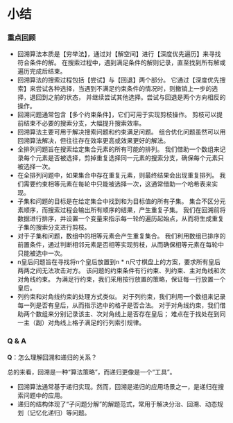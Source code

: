 # 小结

### 重点回顾

- 回溯算法本质是【穷举法】，通过对【解空间】进行【深度优先遍历】来寻找符合条件的解。
  在搜索过程中，遇到满足条件的解则记录，直至找到所有解或遍历完成后结束。
- 回溯算法的搜索过程包括【尝试】与【回退】两个部分。
  它通过【深度优先搜索】来尝试各种选择，当遇到不满足约束条件的情况时，则撤销上一步的选择，退回到之前的状态，
  并继续尝试其他选择。尝试与回退是两个方向相反的操作。
- 回溯问题通常包含【多个约束条件】，它们可用于实现剪枝操作。
  剪枝可以提前结束不必要的搜索分支，大幅提升搜索效率。
- 回溯算法主要可用于解决搜索问题和约束满足问题。
  组合优化问题虽然可以用回溯算法解决，但往往存在效率更高或效果更好的解法。
- 全排列问题旨在搜索给定集合元素的所有可能的排列。
  我们借助一个数组来记录每个元素是否被选择，剪掉重复选择同一元素的搜索分支，确保每个元素只被选择一次。
- 在全排列问题中，如果集合中存在重复元素，则最终结果会出现重复排列。
  我们需要约束相等元素在每轮中只能被选择一次，这通常借助一个哈希表来实现。
- 子集和问题的目标是在给定集合中找到和为目标值的所有子集。
  集合不区分元素顺序，而搜索过程会输出所有顺序的结果，产生重复子集。
  我们在回溯前将数据进行排序，并设置一个变量来指示每一轮的遍历起始点，从而将生成重复子集的搜索分支进行剪枝。
- 对于子集和问题，数组中的相等元素会产生重复集合。
  我们利用数组已排序的前置条件，通过判断相邻元素是否相等实现剪枝，从而确保相等元素在每轮中只能被选中一次。
- n皇后问题旨在寻找将n个皇后放置到n * n尺寸棋盘上的方案，要求所有皇后两两之间无法攻击对方。
  该问题的约束条件有行约束、列约束、主对角线和次对角线约束。
  为满足行约束，我们采用按行放置的策略，保证每一行放置一个皇后。
- 列约束和对角线约束的处理方式类似。
  对于列约束，我们利用一个数组来记录每一列是否有皇后，从而指示选中的格子是否合法。
  对于对角线约束，我们借助两个数组来分别记录该主、次对角线上是否存在皇后；
  难点在于找处在到同一主（副）对角线上格子满足的行列索引规律。

### Q & A

**Q**：怎么理解回溯和递归的关系？

总的来看，回溯是一种“算法策略”，而递归更像是一个“工具”。

- 回溯算法通常基于递归实现。然而，回溯是递归的应用场景之一，是递归在搜索问题中的应用。
- 递归的结构体现了“子问题分解”的解题范式，常用于解决分治、回溯、动态规划（记忆化递归）等问题。